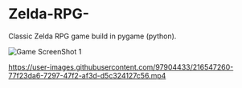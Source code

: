 # Zelda-RPG-
Classic Zelda RPG game build in pygame (python).




![Game ScreenShot 1](https://user-images.githubusercontent.com/97904433/216546268-4fe5d0cb-27f2-40d9-8e61-56c6f7abbd93.png)











https://user-images.githubusercontent.com/97904433/216547260-77f23da6-7297-47f2-af3d-d5c324127c56.mp4

